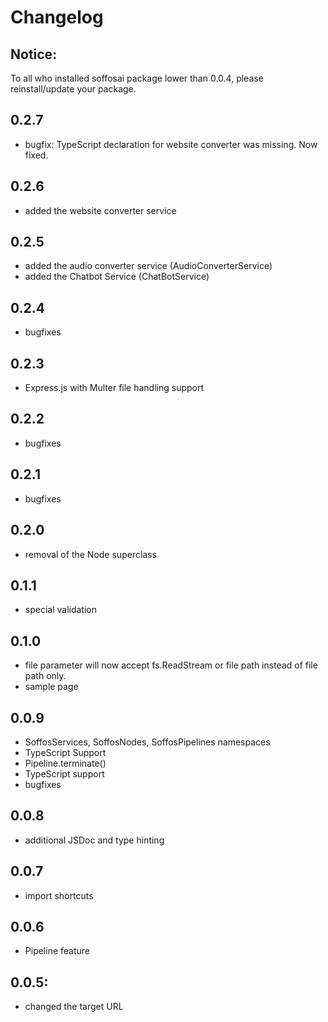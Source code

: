 # Changelog
## Notice:
To all who installed soffosai package lower than 0.0.4, please reinstall/update your package.

## 0.2.7
- bugfix: TypeScript declaration for website converter was missing. Now fixed.

## 0.2.6
- added the website converter service

## 0.2.5
- added the audio converter service (AudioConverterService)
- added the Chatbot Service (ChatBotService)

## 0.2.4
- bugfixes

## 0.2.3
- Express.js with Multer file handling support

## 0.2.2
- bugfixes

## 0.2.1
- bugfixes

## 0.2.0
- removal of the Node superclass

## 0.1.1
- special validation

## 0.1.0
- file parameter will now accept fs.ReadStream or file path instead of file path only.
- sample page

## 0.0.9
- SoffosServices, SoffosNodes, SoffosPipelines namespaces
- TypeScript Support
- Pipeline.terminate()
- TypeScript support
- bugfixes

## 0.0.8
- additional JSDoc and type hinting

## 0.0.7
- import shortcuts

## 0.0.6
- Pipeline feature

## 0.0.5:
- changed the target URL